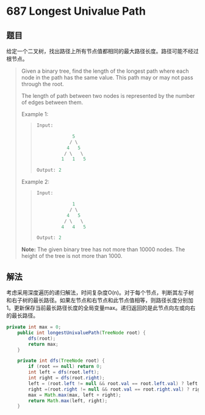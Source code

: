# 687 Longest Univalue Path

## 题目

给定一个二叉树，找出路径上所有节点值都相同的最大路径长度。路径可能不经过根节点。

>Given a binary tree, find the length of the longest path where each node in the path has the same value. This path may or may not pass through the root.
>
>The length of path between two nodes is represented by the number of edges between them.
>
>Example 1:
>>
>>```java
>>Input:
>>
>>              5
>>             / \
>>            4   5
>>           / \   \
>>          1   1   5
>>
>>Output: 2
>>```
>
>Example 2:
>>
>>```java
>>Input:
>>
>>              1
>>             / \
>>            4   5
>>           / \   \
>>          4   4   5
>>
>>Output: 2
>>```
>
>**Note:** The given binary tree has not more than 10000 nodes. The height of the tree is not more than 1000.

## 解法

考虑采用深度遍历的递归解法，时间复杂度O(n)。对于每个节点，判断其左子树和右子树的最长路径。如果左节点和右节点和此节点值相等，则路径长度分别加1。更新保存当前最长路径长度的全局变量max。递归返回的是此节点向左或向右的最长路径。

```java
private int max = 0;
    public int longestUnivaluePath(TreeNode root) {
        dfs(root);
        return max;
    }

    private int dfs(TreeNode root) {
        if (root == null) return 0;
        int left = dfs(root.left);
        int right = dfs(root.right);
        left = (root.left != null && root.val == root.left.val) ? left + 1 : 0;
        right =(root.right != null && root.val == root.right.val) ? right + 1 : 0;
        max = Math.max(max, left + right);
        return Math.max(left, right);
    }
```
